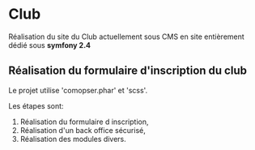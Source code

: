 Club
====

Réalisation du site du Club actuellement sous CMS en site entièrement dédié
sous **symfony 2.4**

Réalisation du formulaire d'inscription du club
-----------------------------------------------


Le projet utilise 'comopser.phar' et 'scss'.

Les étapes sont:

1. Réalisation du formulaire d inscription,
2. Réalisation d'un back office sécurisé,
3. Réalisation des modules divers.
